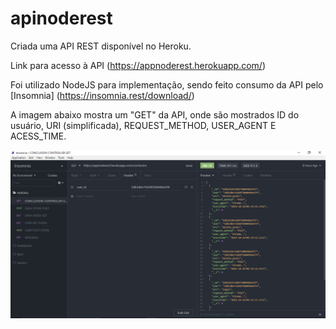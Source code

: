 # apinoderest

Criada uma API REST disponível no Heroku.

Link para acesso à API (https://appnoderest.herokuapp.com/)

Foi utilizado NodeJS para implementação, sendo feito consumo da API pelo [Insomnia] (https://insomnia.rest/download/)

A imagem abaixo mostra um "GET" da API, onde são mostrados ID do usuário, URI (simplificada), REQUEST_METHOD, USER_AGENT E ACESS_TIME. 

![](INSOMNIA_API_CLIENT.PNG)
